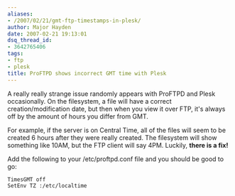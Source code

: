 ```yaml
---
aliases:
- /2007/02/21/gmt-ftp-timestamps-in-plesk/
author: Major Hayden
date: 2007-02-21 19:13:01
dsq_thread_id:
- 3642765406
tags:
- ftp
- plesk
title: ProFTPD shows incorrect GMT time with Plesk
---
```


A really really strange issue randomly appears with ProFTPD and Plesk occasionally. On the filesystem, a file will have a correct creation/modification date, but then when you view it over FTP, it's always off by the amount of hours you differ from GMT.

For example, if the server is on Central Time, all of the files will seem to be created 6 hours after they were really created. The filesystem will show something like 10AM, but the FTP client will say 4PM. Luckily, **there is a fix!**

Add the following to your /etc/proftpd.conf file and you should be good to go:

```
TimesGMT off
SetEnv TZ :/etc/localtime
```